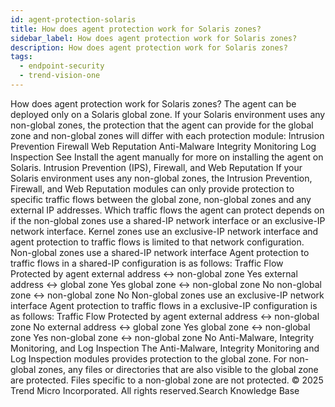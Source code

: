```yaml
---
id: agent-protection-solaris
title: How does agent protection work for Solaris zones?
sidebar_label: How does agent protection work for Solaris zones?
description: How does agent protection work for Solaris zones?
tags:
  - endpoint-security
  - trend-vision-one
---
```


 How does agent protection work for Solaris zones? The agent can be deployed only on a Solaris global zone. If your Solaris environment uses any non-global zones, the protection that the agent can provide for the global zone and non-global zones will differ with each protection module: Intrusion Prevention Firewall Web Reputation Anti-Malware Integrity Monitoring Log Inspection See Install the agent manually for more on installing the agent on Solaris. Intrusion Prevention (IPS), Firewall, and Web Reputation If your Solaris environment uses any non-global zones, the Intrusion Prevention, Firewall, and Web Reputation modules can only provide protection to specific traffic flows between the global zone, non-global zones and any external IP addresses. Which traffic flows the agent can protect depends on if the non-global zones use a shared-IP network interface or an exclusive-IP network interface. Kernel zones use an exclusive-IP network interface and agent protection to traffic flows is limited to that network configuration. Non-global zones use a shared-IP network interface Agent protection to traffic flows in a shared-IP configuration is as follows: Traffic Flow Protected by agent external address <-> non-global zone Yes external address <-> global zone Yes global zone <-> non-global zone No non-global zone <-> non-global zone No Non-global zones use an exclusive-IP network interface Agent protection to traffic flows in a exclusive-IP configuration is as follows: Traffic Flow Protected by agent external address <-> non-global zone No external address <-> global zone Yes global zone <-> non-global zone Yes non-global zone <-> non-global zone No Anti-Malware, Integrity Monitoring, and Log Inspection The Anti-Malware, Integrity Monitoring and Log Inspection modules provides protection to the global zone. For non-global zones, any files or directories that are also visible to the global zone are protected. Files specific to a non-global zone are not protected. © 2025 Trend Micro Incorporated. All rights reserved.Search Knowledge Base